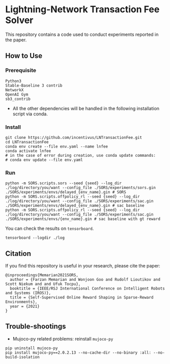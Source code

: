 # Lightning-Network Transaction Fee Solver

This repository contains a code used to conduct experiments reported in the paper.

## How to Use

### Prerequisite

```
Python3
Stable-Baseline 3 contrib
NetworkX 
OpenAI Gym
sb3_contrib
```

- All the other dependencies will be handled in the following installation script via conda.

### Install

```
git clone https://github.com/incentivus/LNTransactionFee.git
cd LNTransactionFee
conda env create --file env.yaml --name lnfee
conda activate lnfee
# in the case of error during creation, use conda update commands:
# conda env update --file env.yaml
```

### Run

```
python -m SORS.scripts.sors --seed {seed} --log_dir ./log/directory/you/want --config_file ./SORS/experiments/sors.gin ./SORS/experiments/envs/delayed_{env_name}.gin # SORS
python -m SORS.scripts.offpolicy_rl --seed {seed} --log_dir ./log/directory/you/want --config_file ./SORS/experiments/sac.gin ./SORS/experiments/envs/delayed_{env_name}.gin # sac baseline
python -m SORS.scripts.offpolicy_rl --seed {seed} --log_dir ./log/directory/you/want --config_file ./SORS/experiments/sac.gin ./SORS/experiments/envs/{env_name}.gin # sac baseline with gt reward
```

You can check the results on `tensorboard`.
```
tensorboard --logdir ./log
```

## Citation

If you find this repository is useful in your research, please cite the paper:

```
@inproceedings{Memarian2021SORS,
  author = {Farzan Memarian and Wonjoon Goo and Rudolf Lioutikov and Scott Niekum and and Ufuk Tocpu},
  booktitle = {IEEE/RSJ International Conference on Intelligent Robots and Systems (IROS)},
  title = {Self-Supervised Online Reward Shaping in Sparse-Reward Environments},
  year = {2021}
}
```

## Trouble-shootings

- Mujoco-py related problems: reinstall `mujoco-py`
```
pip uninstall mujoco-py
pip install mujoco-py==2.0.2.13 --no-cache-dir --no-binary :all: --no-build-isolation
```

